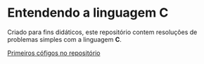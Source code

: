 # Entendendo a linguagem **C**

Criado para fins didáticos, este repositório contem resoluçôes de problemas simples com a linguagem **C**.

[Primeiros cófigos no repositório](./Matriz-e-Strings)
